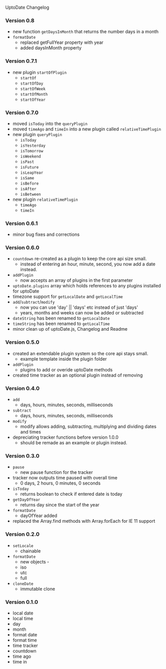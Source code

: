 UptoDate Changelog

### Version 0.8

* new function ```getDaysInMonth``` that returns the number days in a month
* ```formatDate```
    * replaced getFullYear property with year
    * added daysInMonth property

### Version 0.7.1

* new plugin ```startOfPlugin```
    * ```startOf```
    * ```startOfDay```
    * ```startOfWeek```
    * ```startOfMonth```
    * ```startOfYear```

### Version 0.7.0

* moved ```isToday``` into the ```queryPlugin```
* moved ```timeAgo``` and ```timeIn``` into a new plugin called ```relativeTimePlugin```
* new plugin ```queryPlugin```
    * ```isToday```
    * ```isYesterday```
    * ```isTomorrow```
    * ```isWeekend```
    * ```isPast```
    * ```isFuture```
    * ```isLeapYear```
    * ```isSame```
    * ```isBefore```
    * ```isAfter```
    * ```isBetween```
* new plugin ```relativeTimePlugin```
    * ```timeAgo```
    * ```timeIn```

### Version 0.6.1

* minor bug fixes and corrections

### Version 0.6.0

* ```countdown``` re-created as a plugin to keep the core api size small.
    * instead of entering an hour, minute, second, you now add a date instead.
* ```addPlugin```
    * now accepts an array of plugins in the first parameter
* ```uptoDate.plugins``` array which holds references to any plugins installed for uptoDate
* timezone support for ```getLocalDate``` and ```getLocalTime```
* ```add```/```subtract```/```modify```
    * now you can use 'day' || 'days' etc instead of just 'days'
    * years, months and weeks can now be added or subtracted
* ```dateString``` has been renamed to ```getLocalDate```
* ```timeString``` has been renamed to ```getLocalTime```
* minor clean up of uptoDate.js, Changelog and Readme

### Version 0.5.0

* created an extendable plugin system so the core api stays small.
    * example template inside the plugin folder
* ```addPlugin```
    * plugins to add or overide uptoDate methods
* created time tracker as an optional plugin instead of removing

### Version 0.4.0

* ```add```
    * days, hours, minutes, seconds, milliseconds
* ```subtract```
    * days, hours, minutes, seconds, milliseconds
* ```modify```
    * modify allows adding, subtracting, multiplying and dividing dates and times
* depreciating tracker functions before version 1.0.0
    * should be remade as an example or plugin instead.

### Version 0.3.0

* ```pause```
    * new pause function for the tracker
* tracker now outputs time paused with overall time
    * 0 days, 2 hours, 0 minutes, 0 seconds
* ```isToday```
    * returns boolean to check if entered date is today
* ```getDayOfYear```
    * returns day since the start of the year
* ```formatDate```
    * dayOfYear added
* replaced the Array.find methods with Array.forEach for IE 11 support

### Version 0.2.0

* ```setLocale```
    * chainable
* ```formatDate```
    * new objects -
    * iso
    * utc
    * full
* ```cloneDate```
    * immutable clone

### Version 0.1.0

* local date
* local time
* day
* month
* format date
* format time
* time tracker
* countdown
* time ago
* time in

